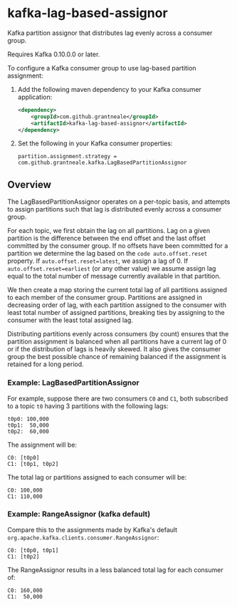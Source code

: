 # kafka-lag-based-assignor

Kafka partition assignor that distributes lag evenly across a consumer group.

Requires Kafka 0.10.0.0 or later.

To configure a Kafka consumer group to use lag-based partition assignment:

1.  Add the following maven dependency to your Kafka consumer application:
    ```xml
    <dependency>
        <groupId>com.github.grantneale</groupId>
        <artifactId>kafka-lag-based-assignor</artifactId>
    </dependency>
    ```  
2.  Set the following in your Kafka consumer properties:
    ```properties
    partition.assignment.strategy = com.github.grantneale.kafka.LagBasedPartitionAssignor
    ```  

## Overview

The LagBasedPartitionAssignor operates on a per-topic basis, and attempts to assign partitions such that lag is
distributed evenly across a consumer group.

For each topic, we first obtain the lag on all partitions.  Lag on a given partition is the difference between the
end offset and the last offset committed by the consumer group.  If no offsets have been committed for a partition we
determine the lag based on the `code auto.offset.reset` property.  If `auto.offset.reset=latest`, we assign a
lag of 0.  If `auto.offset.reset=earliest` (or any other value) we assume assign lag equal to the total number
of message currently available in that partition.

We then create a map storing the current total lag of all partitions assigned to each member of the consumer group.
Partitions are assigned in decreasing order of lag, with each partition assigned to the consumer with least total
number of assigned partitions, breaking ties by assigning to the consumer with the least total assigned lag.

Distributing partitions evenly across consumers (by count) ensures that the partition assignment is balanced when
all partitions have a current lag of 0 or if the distribution of lags is heavily skewed.  It also gives the consumer
group the best possible chance of remaining balanced if the assignment is retained for a long period.

### Example: LagBasedPartitionAssignor

For example, suppose there are two consumers `C0` and `C1`, both subscribed to a topic `t0` having 3 partitions with the
following lags:

    t0p0: 100,000
    t0p1:  50,000
    t0p2:  60,000

The assignment will be:

    C0: [t0p0]
    C1: [t0p1, t0p2]

The total lag or partitions assigned to each consumer will be:

    C0: 100,000
    C1: 110,000

### Example: RangeAssignor (kafka default)

Compare this to the assignments made by Kafka's default `org.apache.kafka.clients.consumer.RangeAssignor`:

    C0: [t0p0, t0p1]
    C1: [t0p2]

The RangeAssignor results in a less balanced total lag for each consumer of:

    C0: 160,000
    C1:  50,000
